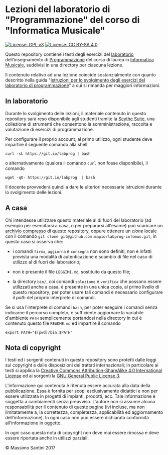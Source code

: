 # Lezioni del laboratorio di "Programmazione" del corso di "Informatica Musicale"

[![License: GPL v3](https://img.shields.io/badge/License-GPL%20v3-blue.svg)](http://www.gnu.org/licenses/gpl-3.0)
[![License: CC BY-SA 4.0](https://i.creativecommons.org/l/by-sa/4.0/80x15.png)](http://creativecommons.org/licenses/by-sa/4.0/)

Questo repository contiene i testi degli esercizi del [laboratorio](https://santini.di.unimi.it/d/labprog/) dell'insegnamento di [Programmazione](http://www.ccdinfmi.unimi.it/it/corsiDiStudio/2017/F3Xof2/default/F3X-36/index.html) del corso di laurea in [Informatica Musicale](http://www.ccdinfmi.unimi.it/it/corsiDiStudio/2017/F3Xof2/), suddivisi in una directory per ciascuna lezione.

Il contenuto relativo ad una lezione coincide sostanzialmente con quanto descritto nella guida "[Istruzioni
per lo svolgimento degli esercizi del laboratorio di
programmazione](https://santini.di.unimi.it/d/labprog/laboratorio.html)" a cui si rimanda per maggiori informazioni.

## In laboratorio

Durante lo svolgimento delle lezioni, il materiale contenuto in questo
repository sarà reso disponibile agli studenti tramite la [Scythe Suite](https://github.com/scythe-suite),
una collezione di strumenti che consentono la somministrazione, raccolta e
valutazione di esercizi di programmazione.

Per configurare il proprio account, al primo utilizzo, ogni studente deve
impartire il seguente comando alla shell

    curl -sL https://git.io/labprog | bash

o alternativamente (qualora il comando `curl` non fosse disponibile), il comando

    wget -qO- https://git.io/labprog  | bash

Il docente provvederà quindi a dare le ulteriori necessarie istruzioni durante
lo svolgimento delle lezioni.

## A casa

Chi intendesse utilizzare questo materiale al di fuori del laboratorio (ad
esempio per esercitarsi a casa, o per prepararsi all'esame) può scaricare un
[archivio compresso](https://github.com/mapio/labprog-infomus/archive/master.zip)
di questo repository, oppure ottenere un *clone* locale con il comando `git clone
git@github.com:mapio/labprog-infomus.git`; in questo caso si osserva che:

- i comandi `firma`, `aggiorna` e `consegna` non sono definiti, non è infatti prevista
  una modalità di autenticazione e scambio di file nel caso di utilizzo al di fuori del
  laboratorio;

- non è presente il file `LEGGIMI.md`, sostituito da questo file;

- la directory `bin/`, coi comandi `soluzione` e `verifica` che possono essere
  utilizzati anche a casa, è presente in una unica copia, al primo livello di
  questo repository; per poter usare tali comandi è necessario configurare il
  *path* del proprio interprete di comandi.

Se si usa l'interprete di comandi `bash`, per poter eseguire i comandi senza
indicarne il percorso completo, è sufficiente aggiornare la variabile d'ambiente
`PATH` semplicemente portandosi nella directory in cui è contenuto questo file
`README.md` ed impartire il comando

	export PATH="$(pwd)/bin:$PATH"

## Nota di copyright

I testi ed i sorgenti contenuti in questo repository sono protetti dalle leggi
sul copyright e dalle disposizioni dei trattati internazionali; in particolare
ai testi si applica la [Creative Commons Attribution-ShareAlike 4.0
International License](http://creativecommons.org/licenses/by-sa/4.0/) ed ai
sorgenti la [GNU General Public License
3](https://www.gnu.org/licenses/gpl-3.0.html).

L'informazione qui contenuta è ritenuta essere accurata alla data della
pubblicazione. Essa è fornita per scopi esclusivamente didattici e non per
essere utilizzata in progetti di impianti, prodotti, ecc. Tale informazione è
soggetta a cambiamenti senza preavviso. L'autore non si assume alcuna
responsabilità per il contenuto di queste pagine (ivi incluse, ma non
limitatamente a, la correttezza, completezza, applicabilità ed aggiornamento
dell'informazione). In ogni caso non può essere dichiarata conformità
all'informazione in oggetto.

In ogni caso questa nota di copyright non deve mai essere rimossa e deve essere
riportata anche in utilizzi parziali.

© Massimo Santini 2017

